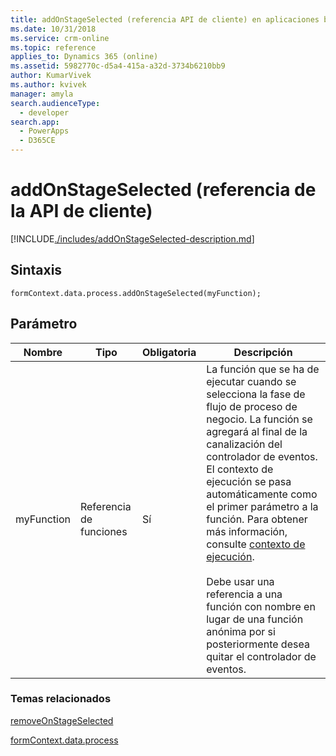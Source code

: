 ```yaml
---
title: addOnStageSelected (referencia API de cliente) en aplicaciones basadas en modelo| MicrosoftDocs
ms.date: 10/31/2018
ms.service: crm-online
ms.topic: reference
applies_to: Dynamics 365 (online)
ms.assetid: 5982770c-d5a4-415a-a32d-3734b6210bb9
author: KumarVivek
ms.author: kvivek
manager: amyla
search.audienceType:
  - developer
search.app:
  - PowerApps
  - D365CE
---
```

# <a name="addonstageselected-client-api-reference"></a>addOnStageSelected (referencia de la API de cliente)



[!INCLUDE[./includes/addOnStageSelected-description.md](./includes/addOnStageSelected-description.md)]

## <a name="syntax"></a>Sintaxis

`formContext.data.process.addOnStageSelected(myFunction);`

## <a name="parameter"></a>Parámetro

|Nombre|Tipo|Obligatoria|Descripción|
|--|--|--|--|
|myFunction|Referencia de funciones|Sí|La función que se ha de ejecutar cuando se selecciona la fase de flujo de proceso de negocio.  La función se agregará al final de la canalización del controlador de eventos. El contexto de ejecución se pasa automáticamente como el primer parámetro a la función. Para obtener más información, consulte [contexto de ejecución](../../../clientapi-execution-context.md).<br/><br/>Debe usar una referencia a una función con nombre en lugar de una función anónima por si posteriormente desea quitar el controlador de eventos.|

### <a name="related-topics"></a>Temas relacionados

[removeOnStageSelected](removeOnStageSelected.md)
 
[formContext.data.process](../../formContext-data-process.md)
 


